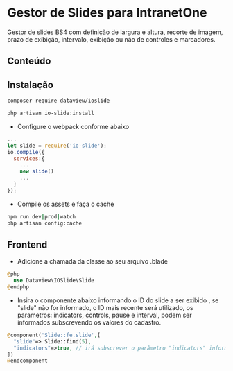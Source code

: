 
# Gestor de Slides para IntranetOne
Gestor de slides BS4 com definição de largura e altura, recorte de imagem, prazo de exibição, intervalo, exibição ou não de controles e marcadores.
## Conteúdo
 
## Instalação

```sh
composer require dataview/ioslide
```
```sh
php artisan io-slide:install
```

- Configure o webpack conforme abaixo 
```js
...
let slide = require('io-slide');
io.compile({
  services:{
    ...
    new slide()
    ...
  }
});

```
- Compile os assets e faça o cache
```sh
npm run dev|prod|watch
php artisan config:cache
```
## Frontend 

- Adicione a chamada da classe ao seu arquivo .blade

```php
@php
  use Dataview\IOSlide\Slide
@endphp
```

- Insira o componente abaixo informando o ID do slide a ser exibido , se "slide" não for informado, o ID mais recente será utilizado, os parametros: indicators, controls, pause e interval, podem ser informados subscrevendo os valores do cadastro.

```php
@component('Slide::fe.slide',[
  "slide"=> Slide::find(5),
  "indicators"=>true, // irá subscrever o parâmetro "indicators" informado no cadastro
])
@endcomponent
```